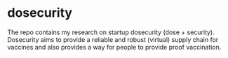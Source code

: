 # dosecurity
The repo contains my research on startup dosecurity (dose + security). Dosecurity aims to provide a reliable and robust (virtual) supply chain for vaccines and also provides a way for people to provide proof vaccination. 
